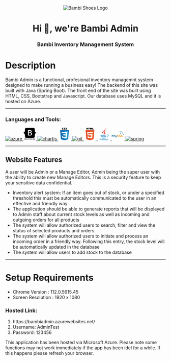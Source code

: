<p align="center">
  <img src="bambi-photos/Bambi_Shoes_Logo_no-bg.png" alt="Bambi Shoes Logo">
</p>

<h1 align="center">Hi 👋, we're Bambi Admin</h1>
<h3 align="center">Bambi Inventory Management System</h3>

<h1>Description</h1>
Bambi Admin is a functional, profesional inventory managemnt system designed to make running a business easy!
The backend of this site was built with Java (Spring Boot). The front end of the site was built using HTML, CSS, Bootstrap and Javascript. Our database uses MySQL and it is hosted on Azure.

-------------------------------------------------------------------------------------------------

<h3 align="left">Languages and Tools:</h3>
<p align="left"> <a href="https://azure.microsoft.com/en-in/" target="_blank" rel="noreferrer"> <img src="https://www.vectorlogo.zone/logos/microsoft_azure/microsoft_azure-icon.svg" alt="azure" width="40" height="40"/> </a> <a href="https://getbootstrap.com" target="_blank" rel="noreferrer"> <img src="https://raw.githubusercontent.com/devicons/devicon/master/icons/bootstrap/bootstrap-plain-wordmark.svg" alt="bootstrap" width="40" height="40"/> </a> <a href="https://www.chartjs.org" target="_blank" rel="noreferrer"> <img src="https://www.chartjs.org/media/logo-title.svg" alt="chartjs" width="40" height="40"/> </a> <a href="https://www.w3schools.com/css/" target="_blank" rel="noreferrer"> <img src="https://raw.githubusercontent.com/devicons/devicon/master/icons/css3/css3-original-wordmark.svg" alt="css3" width="40" height="40"/> </a> <a href="https://git-scm.com/" target="_blank" rel="noreferrer"> <img src="https://www.vectorlogo.zone/logos/git-scm/git-scm-icon.svg" alt="git" width="40" height="40"/> </a> <a href="https://www.w3.org/html/" target="_blank" rel="noreferrer"> <img src="https://raw.githubusercontent.com/devicons/devicon/master/icons/html5/html5-original-wordmark.svg" alt="html5" width="40" height="40"/> </a> <a href="https://www.java.com" target="_blank" rel="noreferrer"> <img src="https://raw.githubusercontent.com/devicons/devicon/master/icons/java/java-original.svg" alt="java" width="40" height="40"/> </a> <a href="https://www.mysql.com/" target="_blank" rel="noreferrer"> <img src="https://raw.githubusercontent.com/devicons/devicon/master/icons/mysql/mysql-original-wordmark.svg" alt="mysql" width="40" height="40"/> </a> <a href="https://spring.io/" target="_blank" rel="noreferrer"> <img src="https://www.vectorlogo.zone/logos/springio/springio-icon.svg" alt="spring" width="40" height="40"/> </a> </p>

-------------------------------------------------------------------------------------------------

<h2>Website Features</h2>
A user will be Admin or a Manage Editor, Admin being the super user with the ability to create new Manage Editors. This is a security feature to keep your sensitive data confidential. 

<ul>
  <li>Inventory alert system: If an item goes out of stock, or under a specified threshold this must be automatically
communicated to the user in an effective and friendly way</li>
  <li>The application should be able to generate reports that will be displayed to Admin staff about current stock
levels as well as incoming and outgoing orders for all products</li>
  <li>The system will allow authorized users to search, filter and view the status of selected products and orders.</li>
  <li>The system will allow authorized users to initiate and process an incoming order in a friendly way. Following
this entry, the stock level will be automatically updated in the database
</li>
  <li>The system will allow users to add stock to the database</li>
</ul>

-------------------------------------------------------------------------------------------------

<h1>Setup Requirements</h1>
<ul>
  <li>Chrome Version : 112.0.5615.45</li>
  <li>Screen Resolution : 1920 x 1080</li>
</ul>


<h3>Hosted Link:</h3>
<ol>
  <li>https://bambiadmin.azurewebsites.net/</li>
  <li>Username: AdminTest</li>
  <li>Password: 123456</li>
</ol>


This application has been hosted via Microsoft Azure. Please note some functions may not work immediately if the app has been idel for a while. If this happens please refresh your browser.
